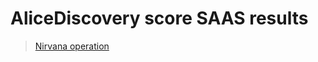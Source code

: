 # AliceDiscovery score SAAS results
> [Nirvana operation](https://nirvana.yandex-team.ru/operation-old/37a176be-9dab-470f-b08a-0815ad54e7ee)
